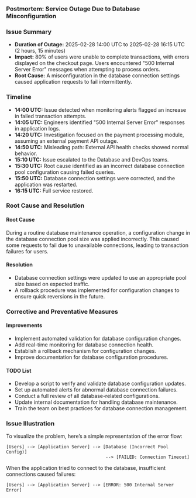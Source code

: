 ### Postmortem: Service Outage Due to Database Misconfiguration

### Issue Summary
- **Duration of Outage:** 2025-02-28 14:00 UTC to 2025-02-28 16:15 UTC (2 hours, 15 minutes)
- **Impact:** 80% of users were unable to complete transactions, with errors displayed on the checkout page. Users encountered "500 Internal Server Error" messages when attempting to process orders.
- **Root Cause:** A misconfiguration in the database connection settings caused application requests to fail intermittently.

### Timeline
- **14:00 UTC:** Issue detected when monitoring alerts flagged an increase in failed transaction attempts.
- **14:05 UTC:** Engineers identified "500 Internal Server Error" responses in application logs.
- **14:20 UTC:** Investigation focused on the payment processing module, assuming an external payment API outage.
- **14:50 UTC:** Misleading path: External API health checks showed normal behavior.
- **15:10 UTC:** Issue escalated to the Database and DevOps teams.
- **15:30 UTC:** Root cause identified as an incorrect database connection pool configuration causing failed queries.
- **15:50 UTC:** Database connection settings were corrected, and the application was restarted.
- **16:15 UTC:** Full service restored.

### Root Cause and Resolution
#### Root Cause
During a routine database maintenance operation, a configuration change in the database connection pool size was applied incorrectly. This caused some requests to fail due to unavailable connections, leading to transaction failures for users.

#### Resolution
- Database connection settings were updated to use an appropriate pool size based on expected traffic.
- A rollback procedure was implemented for configuration changes to ensure quick reversions in the future.

### Corrective and Preventative Measures
#### Improvements
- Implement automated validation for database configuration changes.
- Add real-time monitoring for database connection health.
- Establish a rollback mechanism for configuration changes.
- Improve documentation for database configuration procedures.

#### TODO List
- Develop a script to verify and validate database configuration updates.
- Set up automated alerts for abnormal database connection failures.
- Conduct a full review of all database-related configurations.
- Update internal documentation for handling database maintenance.
- Train the team on best practices for database connection management.

### Issue Illustration
To visualize the problem, here’s a simple representation of the error flow:

```
[Users] --> [Application Server] --> [Database (Incorrect Pool Config)]
                                      --> [FAILED: Connection Timeout]
```

When the application tried to connect to the database, insufficient connections caused failures:

```
[Users] --> [Application Server] --> [ERROR: 500 Internal Server Error]
```


